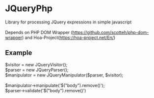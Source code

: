 <h1>JQueryPhp</h1>

Library for processing JQuery expressions in simple javascript
<br>
<br>
Depends on PHP DOM Wrapper (https://github.com/scotteh/php-dom-wrapper) and Hoa-Project(https://hoa-project.net/En/)

<h2>Example</h2>
$visitor = new JQueryVisitor();<br>
$parser = new JQueryParser();<br>
$manipulator = new JQueryManipulator($parser, $visitor);
<br>
<br>
$manipulator->manipulate('$("body").remove()');
<br>
$parser->validate('$("body").remove()')
